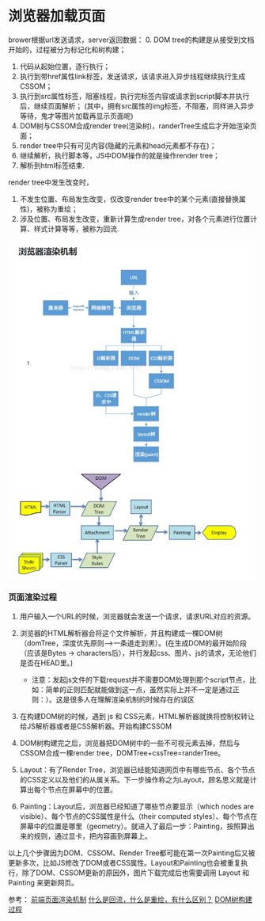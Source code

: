 # 浏览器加载页面

brower根据url发送请求，server返回数据：
0. DOM tree的构建是从接受到文档开始的，过程被分为标记化和树构建；
1. 代码从起始位置，逐行执行；
2. 执行到带href属性link标签，发送请求，该请求进入异步线程继续执行生成CSSOM；
3. 执行到src属性标签，阻塞线程，执行完标签内容或请求到script脚本并执行后，继续页面解析；
   (其中，拥有src属性的img标签，不阻塞，同样进入异步等待，鬼才等图片加载再显示页面呢)
4. DOM树与CSSOM合成render tree(渲染树)，randerTree生成后才开始渲染页面；
5. render tree中只有可见内容(隐藏的元素和head元素都不存在)；
6. 继续解析，执行脚本等，JS中DOM操作的就是操作render tree；
7. 解析到html标签结束.
 
render tree中发生改变时，
1. 不发生位置、布局发生改变，仅改变render tree中的某个元素(直接替换属性)，被称为重绘；
2. 涉及位置、布局发生改变，重新计算生成render tree，对各个元素进行位置计算、样式计算等等，被称为回流.

![browser render机制](images/browser渲染机制.png 'browser render机制')

### 页面渲染过程

1. 用户输入一个URL的时候，浏览器就会发送一个请求，请求URL对应的资源。

2. 浏览器的HTML解析器会将这个文件解析，并且构建成一棵DOM树（domTree，深度优先原则-->一条道走到黑）。(在生成DOM的最开始阶段（应该是Bytes → characters后），并行发起css、图片、js的请求，无论他们是否在HEAD里。)

   - 注意：发起js文件的下载request并不需要DOM处理到那个script节点，比如：简单的正则匹配就能做到这一点，虽然实际上并不一定是通过正则：）。这是很多人在理解渲染机制的时候存在的误区

3. 在构建DOM树的时候，遇到 js 和 CSS元素，HTML解析器就换将控制权转让给JS解析器或者是CSS解析器。开始构建CSSOM

4. DOM树构建完之后，浏览器把DOM树中的一些不可视元素去掉，然后与CSSOM合成一棵render tree，DOMTree+cssTree=randerTree。

5. Layout：有了Render Tree，浏览器已经能知道网页中有哪些节点、各个节点的CSS定义以及他们的从属关系。下一步操作称之为Layout，顾名思义就是计算出每个节点在屏幕中的位置。

6. Painting：Layout后，浏览器已经知道了哪些节点要显示（which nodes are visible）、每个节点的CSS属性是什么（their computed styles）、每个节点在屏幕中的位置是哪里（geometry）。就进入了最后一步：Painting，按照算出来的规则，通过显卡，把内容画到屏幕上。

以上几个步骤因为DOM、CSSOM、Render Tree都可能在第一次Painting后又被更新多次，比如JS修改了DOM或者CSS属性。Layout和Painting也会被重复执行，除了DOM、CSSOM更新的原因外，图片下载完成后也需要调用 Layout 和 Painting 来更新网页。

参考：
[前端页面渲染机制](https：//www.cnblogs.com/baby-zuji/p/11172321.html#commentform '前端页面渲染机制') 
[什么是回流，什么是重绘，有什么区别？](https：//www.jianshu.com/p/e081f9aa03fb '什么是回流，什么是重绘，有什么区别？')
[DOM树构建过程](https：//segmentfault.com/q/1010000011935083 'DOM树构建过程')